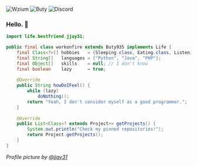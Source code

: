 ![Wzium](https://img.shields.io/badge/wzium-true-green) ![Buty](https://img.shields.io/badge/Buty-v9.3.5-blue) ![Discord](https://img.shields.io/badge/discord-workonfire%238262-%237289DA?logo=discord&logoColor=white)

### Hello. 👋

```java
import life.bestfriend.jjay31;

public final class workonfire extends Buty935 implements Life {
    final Class<?>[] hobbies   = {Sleeping.class, Eating.class, ListeningToMusic.class};
    final String[]   languages = {"Python", "Java", "PHP"};
    final Object[]   skills    = null; // I don't know
    final boolean    lazy      = true;
    
    @Override
    public String howDoIFeel() {
        while (lazy)
            doNothing();
        return "Yeah, I don't consider myself as a good programmer.";
    }
    
    @Override
    public List<Class<? extends Project>> getProjects() {
        System.out.println("Check my pinned repositories!");
        return Project.getProjects();
    }
}
```

*Profile picture by [@jjay31](https://github.com/wzium)*
